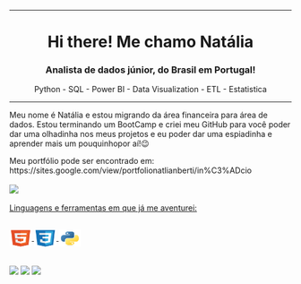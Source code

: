 ---

<h1 align="center">Hi there! Me chamo Natália</h1>
<h3 align="center">Analista de dados júnior, do Brasil em Portugal! </h3>


<div align="center" > Python - SQL - Power BI - Data Visualization - ETL - Estatistica </div>

______________________________________________________________________________________________________________________

Meu nome é Natália e estou migrando da área financeira para área de dados. 
Estou terminando um BootCamp e criei meu GitHub para você poder dar uma olhadinha nos meus projetos e eu poder dar uma espiadinha e aprender mais um pouquinhopor aí!😉
<div>Meu portfólio pode ser encontrado em: https://sites.google.com/view/portfolionatlianberti/in%C3%ADcio<div>
  <br>
  <div>
  <a href="https://github.com/natalialnb">
  <img height="180em" src="https://github-readme-stats.vercel.app/api?username=natalialnb&show_icons=true&hide=contribs,prs&cache_seconds=86400&theme=buefy"/>
     </div>

    
 Linguagens e ferramentas em que já me aventurei:
  <div style="display: inline_block"><br>
  <img align="center" alt="Rafa-HTML" height="30" width="40" src="https://raw.githubusercontent.com/devicons/devicon/master/icons/html5/html5-original.svg">
  <img align="center" alt="Rafa-CSS" height="30" width="40" src="https://raw.githubusercontent.com/devicons/devicon/master/icons/css3/css3-original.svg">
  <img align="center" alt="Rafa-Python" height="30" width="40" src="https://raw.githubusercontent.com/devicons/devicon/master/icons/python/python-original.svg">
</div>
  <br>
  <br>
  
  <div>
  <a href="" target="_blank"><img src="https://img.shields.io/badge/Discord-7289DA?style=for-the-badge&logo=discord&logoColor=white" target="_blank"></a> 
  <a href= "mailto:na_nahas@hotmail.com"><img src="https://img.shields.io/badge/-Gmail-%23333?style=for-the-badge&logo=gmail&logoColor=white" target="_blank"></a>
  <a href="https://www.linkedin.com/in/natalia-berti-129b20109/" target="_blank"><img src="https://img.shields.io/badge/-LinkedIn-%230077B5?style=for-the-badge&logo=linkedin&logoColor=white" target="_blank"></a>  
</div>
    

